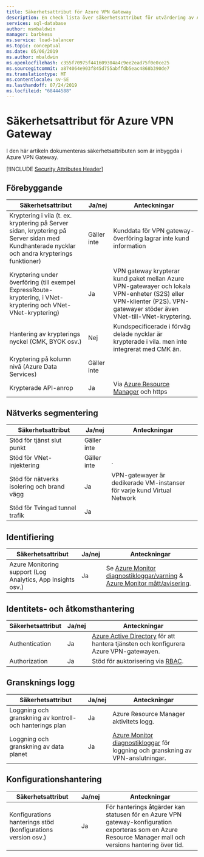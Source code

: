 ```yaml
---
title: Säkerhetsattribut för Azure VPN Gateway
description: En check lista över säkerhetsattribut för utvärdering av Azure-VPN Gateway
services: sql-database
author: msmbaldwin
manager: barbkess
ms.service: load-balancer
ms.topic: conceptual
ms.date: 05/06/2019
ms.author: mbaldwin
ms.openlocfilehash: c355f70975f441609304a4c9ee2ead75f0e0ce25
ms.sourcegitcommit: a874064e903f845d755abffdb5eac4868b390de7
ms.translationtype: MT
ms.contentlocale: sv-SE
ms.lasthandoff: 07/24/2019
ms.locfileid: "68444588"
---
```

# <a name="security-attributes-for-azure-vpn-gateway"></a>Säkerhetsattribut för Azure VPN Gateway

I den här artikeln dokumenteras säkerhetsattributen som är inbyggda i Azure VPN Gateway.

[!INCLUDE [Security Attributes Header](../../includes/security-attributes-header.md)]


## <a name="preventative"></a>Förebyggande

| Säkerhetsattribut | Ja/nej | Anteckningar |
|---|---|--|
| Kryptering i vila (t. ex. kryptering på Server sidan, kryptering på Server sidan med Kundhanterade nycklar och andra krypterings funktioner) | Gäller inte | Kunddata för VPN gateway-överföring lagrar inte kund information |
| Kryptering under överföring (till exempel ExpressRoute-kryptering, i VNet-kryptering och VNet-VNet-kryptering)| Ja | VPN gateway krypterar kund paket mellan Azure VPN-gatewayer och lokala VPN-enheter (S2S) eller VPN-klienter (P2S). VPN-gatewayer stöder även VNet-till-VNet-kryptering. |
| Hantering av krypterings nyckel (CMK, BYOK osv.)| Nej | Kundspecificerade i förväg delade nycklar är krypterade i vila. men inte integrerat med CMK än. |
| Kryptering på kolumn nivå (Azure Data Services)| Gäller inte | |
| Krypterade API-anrop| Ja | Via [Azure Resource Manager](../azure-resource-manager/index.yml) och https  |

## <a name="network-segmentation"></a>Nätverks segmentering

| Säkerhetsattribut | Ja/nej | Anteckningar |
|---|---|--|
| Stöd för tjänst slut punkt| Gäller inte | |
| Stöd för VNet-injektering| Gäller inte | . |
| Stöd för nätverks isolering och brand vägg| Ja | VPN-gatewayer är dedikerade VM-instanser för varje kund Virtual Network  |
| Stöd för Tvingad tunnel trafik| Ja |  |

## <a name="detection"></a>Identifiering

| Säkerhetsattribut | Ja/nej | Anteckningar|
|---|---|--|
| Azure Monitoring support (Log Analytics, App Insights osv.)| Ja | Se [Azure Monitor diagnostikloggar/varning](vpn-gateway-howto-setup-alerts-virtual-network-gateway-log.md) & [Azure Monitor mått/avisering](vpn-gateway-howto-setup-alerts-virtual-network-gateway-metric.md).  |

## <a name="identity-and-access-management"></a>Identitets- och åtkomsthantering

| Säkerhetsattribut | Ja/nej | Anteckningar|
|---|---|--|
| Authentication| Ja | [Azure Active Directory](../active-directory/fundamentals/active-directory-whatis.md) för att hantera tjänsten och konfigurera Azure VPN-gatewayen. |
| Authorization| Ja | Stöd för auktorisering via [RBAC](../role-based-access-control/overview.md). |


## <a name="audit-trail"></a>Gransknings logg

| Säkerhetsattribut | Ja/nej | Anteckningar|
|---|---|--|
| Loggning och granskning av kontroll-och hanterings plan| Ja | Azure Resource Manager aktivitets logg. |
| Loggning och granskning av data planet | Ja | [Azure Monitor diagnostikloggar](../azure-resource-manager/resource-group-audit.md) för loggning och granskning av VPN-anslutningar. |

## <a name="configuration-management"></a>Konfigurationshantering

| Säkerhetsattribut | Ja/nej | Anteckningar|
|---|---|--|
| Konfigurations hanterings stöd (konfigurations version osv.)| Ja | För hanterings åtgärder kan statusen för en Azure VPN gateway-konfiguration exporteras som en Azure Resource Manager mall och versions hantering över tid. | 